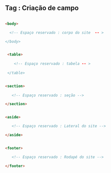 
## Tag : Criação de campo 

```html

<body>

  <!-- Espaço reservado : corpo do site  -- >

</body>

```

```Html

 <table>
     
    <!-- Espaço reservado : tabela -- >
    
 </table>

```

```Html

<section>
  
   <!-- Espaço reservado : seção -->

</section>

```

```html 

<aside>

   <!-- Espaço reservado : Lateral do site -->

</aside>

```

```html 

<footer>

   <!-- Espaço reservado : Rodapé do site -->

</footer>

